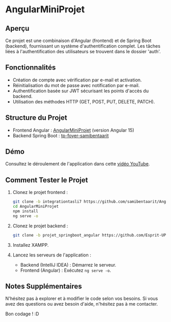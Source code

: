 # AngularMiniProjet

## Aperçu
Ce projet est une combinaison d'Angular (frontend) et de Spring Boot (backend), fournissant un système d'authentification complet. Les tâches liées à l'authentification des utilisateurs se trouvent dans le dossier 'auth'.

## Fonctionnalités
- Création de compte avec vérification par e-mail et activation.
- Réinitialisation du mot de passe avec notification par e-mail.
- Authentification basée sur JWT sécurisant les points d'accès du backend.
- Utilisation des méthodes HTTP (GET, POST, PUT, DELETE, PATCH).

## Structure du Projet
- Frontend Angular : [AngularMiniProjet](https://github.com/samibentaarit/AngularMiniProjet) (version Angular 15)
- Backend Spring Boot : [tp-foyer-samibentaarit](https://github.com/Esprit-UP-ASI/tp-foyer-samibentaarit/tree/projet_springboot_angular/src/main/java/com/example/projet/Auth)

## Démo
Consultez le déroulement de l'application dans cette [vidéo YouTube](https://youtu.be/xobAzV50u2c).

## Comment Tester le Projet
1. Clonez le projet frontend :
    ```bash
    git clone -b integrationtasli7 https://github.com/samibentaarit/AngularMiniProjet.git
    cd AngularMiniProjet
    npm install
    ng serve -o
    ```

2. Clonez le projet backend :
    ```bash
    git clone -b projet_springboot_angular https://github.com/Esprit-UP-ASI/tp-foyer-samibentaarit.git
    ```

3. Installez XAMPP.

4. Lancez les serveurs de l'application :
    - Backend (IntelliJ IDEA) : Démarrez le serveur.
    - Frontend (Angular) : Exécutez `ng serve -o`.

## Notes Supplémentaires
N'hésitez pas à explorer et à modifier le code selon vos besoins. Si vous avez des questions ou avez besoin d'aide, n'hésitez pas à me contacter.

Bon codage ! :D
